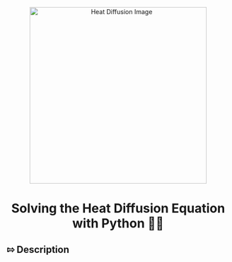 <p align="center">
  <img src="https://raw.githubusercontent.com/georgi901/numerical-heat-diffusion/main/image.png" alt="Heat Diffusion Image" width="400"/>
</p>

<h1 align="center">Solving the Heat Diffusion Equation with Python 🐍🔥</h1>

## ⇰ Description 
